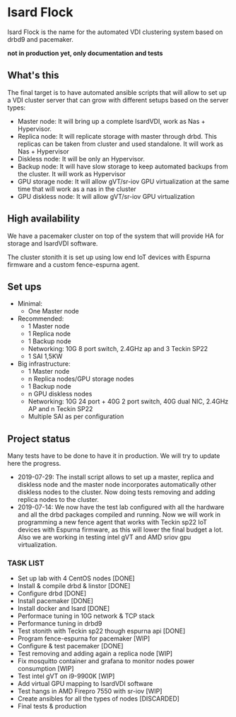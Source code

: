 # Isard Flock

Isard Flock is the name for the automated VDI clustering system based on drbd9 and pacemaker.

**not in production yet, only documentation and tests**

## What's this

The final target is to have automated ansible scripts that will allow to set up a VDI cluster server that can grow with different setups based on the server types:

- Master node: It will bring up a complete IsardVDI, work as Nas + Hypervisor.
- Replica node: It will replicate storage with master through drbd. This replicas can be taken from cluster and used standalone. It will work as Nas + Hypervisor
- Diskless node: It will be only an Hypervisor.
- Backup node: It will have slow storage to keep automated backups from the cluster. It will work as Hypervisor
- GPU storage node: It will allow gVT/sr-iov GPU virtualization at the same time that will work as a nas in the cluster
- GPU diskless node: It will allow gVT/sr-iov GPU virtualization

## High availability

We have a pacemaker cluster on top of the system that will provide HA for storage and IsardVDI software.

The cluster stonith it is set up using low end IoT devices with Espurna firmware and a custom fence-espurna agent.

## Set ups

- Minimal:
  - One Master node
- Recommended:
  - 1 Master node
  - 1 Replica node
  - 1 Backup node
  - Networking: 10G 8 port switch, 2.4GHz ap and 3 Teckin SP22
  - 1 SAI 1,5KW
- Big infrastructure:
  - 1 Master node
  - n Replica nodes/GPU storage nodes
  - 1 Backup node
  - n GPU diskless nodes
  - Networking: 10G 24 port + 40G 2 port switch, 40G dual NIC, 2.4GHz AP and n Teckin SP22
  - Multiple SAI as per configuration
  
## Project status

Many tests have to be done to have it in production. We will try to update here the progress. 

- 2019-07-29: The install script allows to set up a master, replica and diskless node and the master node incorporates automatically other diskless nodes to the cluster. Now doing tests removing and adding replica nodes to the cluster.
- 2019-07-14: We now have the test lab configured with all the hardware and all the drbd packages compiled and running. Now we will work in programming a new fence agent that works with Teckin sp22 IoT devices with Espurna firmware, as this will lower the final budget a lot. Also we are working in testing intel gVT and AMD sriov gpu virtualization.

### TASK LIST

- Set up lab with 4 CentOS nodes [DONE]
- Install & compile drbd & linstor [DONE]
- Configure drbd [DONE]
- Install pacemaker [DONE]
- Install docker and Isard [DONE]
- Performace tuning in 10G network & TCP stack
- Performance tuning in drbd9
- Test stonith with Teckin sp22 though espurna api [DONE]
- Program fence-espurna for pacemaker [WIP]
- Configure & test pacemaker [DONE]
- Test removing and adding again a replica node [WIP]
- Fix mosquitto container and grafana to monitor nodes power consumption [WIP]
- Test intel gVT on i9-9900K [WIP]
- Add virtual GPU mapping to IsardVDI software
- Test hangs in AMD Firepro 7550 with sr-iov [WIP]
- Create ansibles for all the types of nodes [DISCARDED]
- Final tests & production

